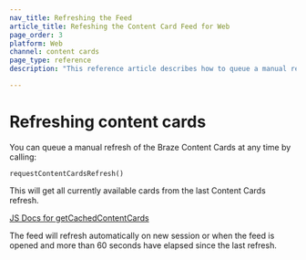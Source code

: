 ```yaml
---
nav_title: Refreshing the Feed
article_title: Refeshing the Content Card Feed for Web
page_order: 3
platform: Web
channel: content cards
page_type: reference
description: "This reference article describes how to queue a manual refresh of your Content Cards."

---
```


# Refreshing content cards

 You can queue a manual refresh of the Braze Content Cards at any time by calling:

`requestContentCardsRefresh()`

This will get all currently available cards from the last Content Cards refresh.

[JS Docs for getCachedContentCards](https://js.appboycdn.com/web-sdk/latest/doc/module-appboy.html#.getCachedContentCards)

The feed will refresh automatically on new session or when the feed is opened and more than 60 seconds have elapsed since the last refresh.
